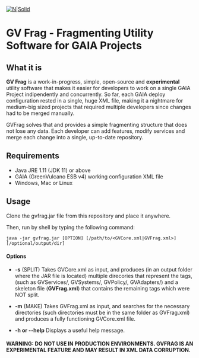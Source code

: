 [![N|Solid](http://www.greenvulcanotechnologies.com/wp-content/uploads/2017/04/logo_gv_FLAT-300x138.png)](http://www.greenvulcanotechnologies.com)
# GV Frag - Fragmenting Utility Software for GAIA Projects

## What it is
**GV Frag** is a work-in-progress, simple, open-source and **experimental** utility software that makes it easier for developers to work on a single GAIA Project indipendently and concurrently. 
So far, each GAIA deploy configuration rested in a single, huge XML file, making it a nightmare for medium-big sized projects that required multiple developers since
changes had to be merged manually. 

GVFrag solves that and provides a simple fragmenting structure that does not lose any data. 
Each developer can add features, modify services and merge each change into a single, up-to-date repository.

## Requirements
   - Java JRE 1.11 (JDK 11) or above
   - GAIA (GreenVulcano ESB v4) working configuration XML file
   - Windows, Mac or Linux


## Usage

Clone the gvfrag.jar file from this repository and place it anywhere.

Then, run by shell by typing the following command:
```shell
java -jar gvfrag.jar [OPTION] [/path/to/<GVCore.xml|GVFrag.xml>] [/optional/output/dir]
```
#### Options
- **-s** (SPLIT) Takes GVCore.xml as input, and produces (in an output folder where the JAR file is located) multiple direcories that represent the tags, (such as GVServices/, GVSystems/, GVPolicy/, GVAdapters/) and a skeleton file (**GVFrag.xml**) that contains the remaining tags which were NOT split. 

- **-m** (MAKE) Takes GVFrag.xml as input, and searches for the necessary directories (such directories must be in the same folder as GVFrag.xml) and produces a fully functioning GVCore.xml file.

- **-h or --help** Displays a useful help message.


#### WARNING: DO NOT USE IN PRODUCTION ENVIRONMENTS. GVFRAG IS AN EXPERIMENTAL FEATURE AND MAY RESULT IN XML DATA CORRUPTION.
